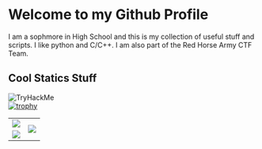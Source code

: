 # Welcome to my Github Profile
I am a sophmore in High School and this is my collection of useful stuff and scripts. I like python and C/C++. I am also part of the Red Horse Army CTF Team.
## Cool Statics Stuff
<img src="https://tryhackme-badges.s3.amazonaws.com/glombo.png" alt="TryHackMe"><br>
[![trophy](https://github-profile-trophy.vercel.app/?username=SGlombicki&theme=gruvbox&column=-1&no-frame=true&margin-w=13)](https://github.com/ryo-ma/github-profile-trophy)

<style>
table, th, td {
  border: 1px solid black;
  border-collapse: collapse;
}
</style>

<table class="tg" cellspacing="0" cellpadding="0" style="border: 0;">
  <tr style="border:none;">
    <td class="tg-0pky" style="border: 0;">
      <img src="https://github-readme-streak-stats.herokuapp.com?user=SGlombicki&theme=gruvbox&hide_border=true" />
    </td>
    <td class="tg-0pky" rowspan="2" style="border: 0;">
      <img src="https://github-readme-stats.vercel.app/api/top-langs/?username=SGlombicki&theme=gruvbox&hide_border=true&langs_count=8" />
    </td>
  </tr>
  <tr style="border: 0;">
    <td class="tg-0pky" style="border: 0;">
      <img src="https://github-readme-stats.vercel.app/api?username=SGlombicki&show_icons=true&theme=gruvbox&hide_border=true"/>
    </td>
  </tr>
</table>
